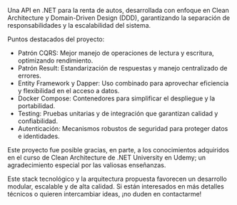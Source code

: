 Una API en .NET para la renta de autos, desarrollada con enfoque en Clean Architecture y Domain-Driven Design (DDD), garantizando la separación de responsabilidades y la escalabilidad del sistema.

Puntos destacados del proyecto: 
- Patrón CQRS: Mejor manejo de operaciones de lectura y escritura, optimizando rendimiento. 
- Patrón Result: Estandarización de respuestas y manejo centralizado de errores. 
- Entity Framework y Dapper: Uso combinado para aprovechar eficiencia y flexibilidad en el acceso a datos. 
- Docker Compose: Contenedores para simplificar el despliegue y la portabilidad. 
- Testing: Pruebas unitarias y de integración que garantizan calidad y confiabilidad. 
- Autenticación: Mecanismos robustos de seguridad para proteger datos e identidades.

Este proyecto fue posible gracias, en parte, a los conocimientos adquiridos en el curso de Clean Architecture de .NET University en Udemy; un agradecimiento especial por las valiosas enseñanzas.

Este stack tecnológico y la arquitectura propuesta favorecen un desarrollo modular, escalable y de alta calidad. Si están interesados en más detalles técnicos o quieren intercambiar ideas, ¡no duden en contactarme!
